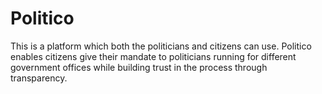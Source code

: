 # Politico
This is a platform which both the politicians and citizens can use. Politico enables citizens give their mandate to politicians running for different government offices while building trust in the process through transparency.
